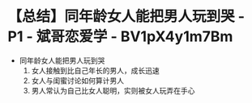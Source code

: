 # 【总结】同年龄女人能把男人玩到哭 - P1 - 斌哥恋爱学 - BV1pX4y1m7Bm

-   同年龄女人能把男人玩到哭
    1.  女人接触到比自己年长的男人，成长迅速
    2.  女人与闺蜜讨论如何算计男人
    3.  男人常认为自己比女人聪明，实则被女人玩弄在手心